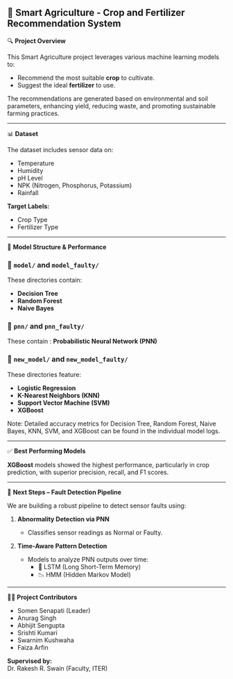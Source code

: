 
## 🌾 Smart Agriculture - Crop and Fertilizer Recommendation System

🔍 **Project Overview**

This Smart Agriculture project leverages various machine learning models to:
- Recommend the most suitable **crop** to cultivate.
- Suggest the ideal **fertilizer** to use.

The recommendations are generated based on environmental and soil parameters, enhancing yield, reducing waste, and promoting sustainable farming practices.

---

📊 **Dataset**

The dataset includes sensor data on:
- Temperature
- Humidity
- pH Level
- NPK (Nitrogen, Phosphorus, Potassium)
- Rainfall

**Target Labels:**
- Crop Type
- Fertilizer Type

---

🧠 **Model Structure & Performance**

### 🔹 `model/` and `model_faulty/`
These directories contain:
- **Decision Tree**
- **Random Forest**
- **Naive Bayes**

### 🔹 `pnn/` and `pnn_faulty/`
These contain :
**Probabilistic Neural Network (PNN)** 

### 🔹 `new_model/` and `new_model_faulty/`
These directories feature:
- **Logistic Regression**
- **K-Nearest Neighbors (KNN)**
- **Support Vector Machine (SVM)**
- **XGBoost**

Note: Detailed accuracy metrics for Decision Tree, Random Forest, Naive Bayes, KNN, SVM, and XGBoost can be found in the individual model logs.

---

✅ **Best Performing Models**

**XGBoost** models showed the highest performance, particularly in crop prediction, with superior precision, recall, and F1 scores.

---

🔧 **Next Steps – Fault Detection Pipeline**

We are building a robust pipeline to detect sensor faults using:

1. **Abnormality Detection via PNN**
   - Classifies sensor readings as Normal or Faulty.

2. **Time-Aware Pattern Detection**
   - Models to analyze PNN outputs over time:
     - 🧠 LSTM (Long Short-Term Memory)
     - 📉 HMM (Hidden Markov Model)

---

👨‍💻 **Project Contributors**

- Somen Senapati (Leader)  
- Anurag Singh  
- Abhijit Sengupta  
- Srishti Kumari  
- Swarnim Kushwaha  
- Faiza Arfin  

**Supervised by:**  
Dr. Rakesh R. Swain (Faculty, ITER)
